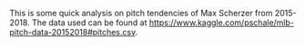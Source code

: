 This is some quick analysis on pitch tendencies of Max Scherzer from 2015-2018. The data used can be found at https://www.kaggle.com/pschale/mlb-pitch-data-20152018#pitches.csv.
